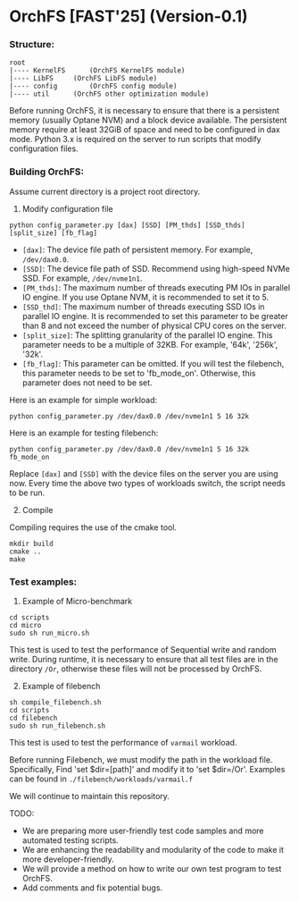 # OrchFS [FAST'25] (Version-0.1)


### Structure:

```
root
|---- KernelFS      (OrchFS KernelFS module)
|---- LibFS     (OrchFS LibFS module)
|---- config        (OrchFS config module)
|---- util      (OrchFS other optimization module)
```
Before running OrchFS, it is necessary to ensure that there is a persistent memory (usually Optane NVM) and a block device available. The persistent memory require at least 32GiB of space and need to be configured in dax mode.
Python 3.x is required on the server to run scripts that modify configuration files.

### Building OrchFS:
Assume current directory is a project root directory.

1. Modify configuration file
```
python config_parameter.py [dax] [SSD] [PM_thds] [SSD_thds] [split_size] [fb_flag]
```
- `[dax]`: The device file path of persistent memory. For example, `/dev/dax0.0`.
- `[SSD]`: The device file path of SSD. Recommend using high-speed NVMe SSD. For example, `/dev/nvme1n1`.
- `[PM_thds]`: The maximum number of threads executing PM IOs in parallel IO engine. If you use Optane NVM, it is recommended to set it to 5.
- `[SSD_thd]`: The maximum number of threads executing SSD IOs in parallel IO engine. It is recommended to set this parameter to be greater than 8 and not exceed the number of physical CPU cores on the server.
- `[split_size]`: The splitting granularity of the parallel IO engine. This parameter needs to be a multiple of 32KB. For example, '64k', '256k', '32k'.
- `[fb_flag]`: This parameter can be omitted. If you will test the filebench, this parameter needs to be set to 'fb_mode_on'. Otherwise, this parameter does not need to be set.

Here is an example for simple workload:
```
python config_parameter.py /dev/dax0.0 /dev/nvme1n1 5 16 32k
```

Here is an example for testing filebench:
```
python config_parameter.py /dev/dax0.0 /dev/nvme1n1 5 16 32k fb_mode_on
```
Replace `[dax]` and `[SSD]` with the device files on the server you are using now. Every time the above two types of workloads switch, the script needs to be run.

2. Compile

Compiling requires the use of the cmake tool.
```
mkdir build
cmake ..
make
```
### Test examples:

1. Example of Micro-benchmark
```
cd scripts
cd micro
sudo sh run_micro.sh
```
This test is used to test the performance of Sequential write and random write.
During runtime, it is necessary to ensure that all test files are in the directory `/Or`, otherwise these files will not be processed by OrchFS.

2. Example of filebench
```
sh compile_filebench.sh
cd scripts
cd filebench
sudo sh run_filebench.sh
```
This test is used to test the performance of `varmail` workload.

Before running Filebench, we must modify the path in the workload file. Specifically, Find 'set $dir=[path]' and modify it to 'set $dir=/Or'. 
Examples can be found in `./filebench/workloads/varmail.f` 



We will continue to maintain this repository.

TODO: 

- We are preparing more user-friendly test code samples and more automated testing scripts.
- We are enhancing the readability and modularity of the code to make it more developer-friendly.
- We will provide a method on how to write our own test program to test OrchFS.
- Add comments and fix potential bugs.
